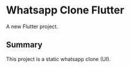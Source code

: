 # Whatsapp Clone Flutter

A new Flutter project.

## Summary

This project is a static whatsapp clone (UI).

